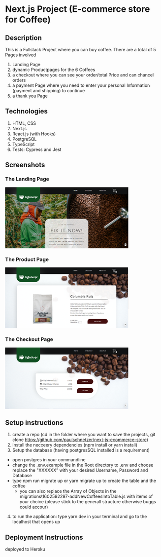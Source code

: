 # Next.js Project (E-commerce store for Coffee)

## Description

This is a Fullstack Project where you can buy coffee.
There are a total of 5 Pages involved

1. Landing Page
2. dynamic Productpages for the 6 Coffees
3. a checkout where you can see your order/total Price and can chancel orders
4. a payment Page where you need to enter your personal Information (payment and shipping) to continue
5. a thank you Page

## Technologies

1. HTML, CSS
2. Next.js
3. React.js (with Hooks)
4. PostgreSQL
5. TypeScript
6. Tests: Cypress and Jest

## Screenshots

### The Landing Page

<img src="https://github.com/paulschnetzer/next-js-ecommerce-store/blob/main/public/screenshot-loading-page.PNG" alt="screenshot-loading page" width="400px">

### The Product Page

<img src="https://github.com/paulschnetzer/next-js-ecommerce-store/blob/main/public/screenshot-product-page.PNG" alt="screenshot-loading page" width="400px">

### The Checkout Page

<img src="https://github.com/paulschnetzer/next-js-ecommerce-store/blob/main/public/screenshot-checkout-page.PNG" alt="screenshot-loading page" width="400px">

## Setup instructions

1. create a repo (cd in the folder where you want to save the projects, git clone https://github.com/paulschnetzer/next-js-ecommerce-store)
2. install the necceery dependencies (npm install or yarn install)
3. Setup the database (having postgresSQL installed is a requirement)

- open postgres in your commandline
- change the .env.example file in the Root directory to .env and choose replace the "XXXXXX" with your desired Username, Password and Database
- type npm run migrate up or yarn migrate up to create the table and the coffee
  - you can also replace the Array of Objects in the migrations\1602592297-addNewCoffeesIntoTable.js with items of your choice (please stick to the generall structure otherwise buggs could accour)

4. to run the application: type yarn dev in your terminal and go to the localhost that opens up

## Deployment Instructions

deployed to Heroku

